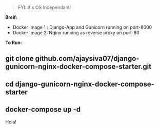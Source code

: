 > FYI: It's OS Independant!

**Breif:**

- Docker Image 1 : Django-App and Gunicorn running on port-8000
- Docker Image 2: Nginx running as reverse proxy on port-80

**To Run:**

## git clone github.com/ajaysiva07/django-gunicorn-nginx-docker-compose-starter.git
## cd django-gunicorn-nginx-docker-compose-starter
## docker-compose up -d

Hola!
